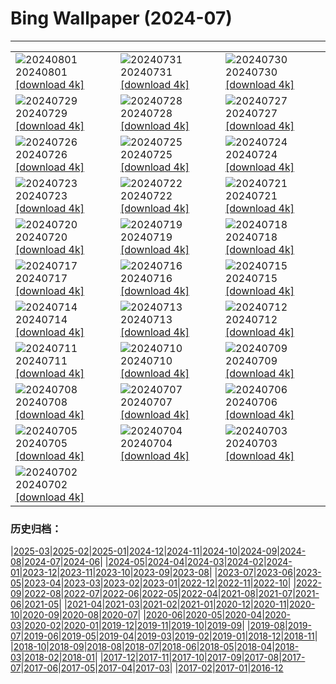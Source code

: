 # Bing Wallpaper (2024-07)
**************

<table><tr><td><img class="wallpaper" src="https://www.bing.com/th?id=OHR.KaptaiLake_FR-FR1329932845_1920x1080.jpg" alt="20240801"> 20240801 <a href="https://www.bing.com/th?id=OHR.KaptaiLake_FR-FR1329932845_UHD.jpg">[download 4k]</a></td><td><img class="wallpaper" src="https://www.bing.com/th?id=OHR.HoodoosBryce_FR-FR1068853543_1920x1080.jpg" alt="20240731"> 20240731 <a href="https://www.bing.com/th?id=OHR.HoodoosBryce_FR-FR1068853543_UHD.jpg">[download 4k]</a></td><td><img class="wallpaper" src="https://www.bing.com/th?id=OHR.ImpalaOxpecker_FR-FR0733173703_1920x1080.jpg" alt="20240730"> 20240730 <a href="https://www.bing.com/th?id=OHR.ImpalaOxpecker_FR-FR0733173703_UHD.jpg">[download 4k]</a></td></tr><tr><td><img class="wallpaper" src="https://www.bing.com/th?id=OHR.CorbettTigers_FR-FR0494384633_1920x1080.jpg" alt="20240729"> 20240729 <a href="https://www.bing.com/th?id=OHR.CorbettTigers_FR-FR0494384633_UHD.jpg">[download 4k]</a></td><td><img class="wallpaper" src="https://www.bing.com/th?id=OHR.BeachHutsSweden_FR-FR0229761588_1920x1080.jpg" alt="20240728"> 20240728 <a href="https://www.bing.com/th?id=OHR.BeachHutsSweden_FR-FR0229761588_UHD.jpg">[download 4k]</a></td><td><img class="wallpaper" src="https://www.bing.com/th?id=OHR.RhinelandVineyards_FR-FR9994594641_1920x1080.jpg" alt="20240727"> 20240727 <a href="https://www.bing.com/th?id=OHR.RhinelandVineyards_FR-FR9994594641_UHD.jpg">[download 4k]</a></td></tr><tr><td><img class="wallpaper" src="https://www.bing.com/th?id=OHR.ParisOlympicGames_FR-FR9795678627_1920x1080.jpg" alt="20240726"> 20240726 <a href="https://www.bing.com/th?id=OHR.ParisOlympicGames_FR-FR9795678627_UHD.jpg">[download 4k]</a></td><td><img class="wallpaper" src="https://www.bing.com/th?id=OHR.SmokyMountainTrail_FR-FR2588316883_1920x1080.jpg" alt="20240725"> 20240725 <a href="https://www.bing.com/th?id=OHR.SmokyMountainTrail_FR-FR2588316883_UHD.jpg">[download 4k]</a></td><td><img class="wallpaper" src="https://www.bing.com/th?id=OHR.SheepCousins_FR-FR2246016593_1920x1080.jpg" alt="20240724"> 20240724 <a href="https://www.bing.com/th?id=OHR.SheepCousins_FR-FR2246016593_UHD.jpg">[download 4k]</a></td></tr><tr><td><img class="wallpaper" src="https://www.bing.com/th?id=OHR.MethoniCastle_FR-FR1765128924_1920x1080.jpg" alt="20240723"> 20240723 <a href="https://www.bing.com/th?id=OHR.MethoniCastle_FR-FR1765128924_UHD.jpg">[download 4k]</a></td><td><img class="wallpaper" src="https://www.bing.com/th?id=OHR.SaintFrancois_FR-FR9354176013_1920x1080.jpg" alt="20240722"> 20240722 <a href="https://www.bing.com/th?id=OHR.SaintFrancois_FR-FR9354176013_UHD.jpg">[download 4k]</a></td><td><img class="wallpaper" src="https://www.bing.com/th?id=OHR.ZanzibarBoats_FR-FR1025363657_1920x1080.jpg" alt="20240721"> 20240721 <a href="https://www.bing.com/th?id=OHR.ZanzibarBoats_FR-FR1025363657_UHD.jpg">[download 4k]</a></td></tr><tr><td><img class="wallpaper" src="https://www.bing.com/th?id=OHR.MineralMoon_FR-FR0840269185_1920x1080.jpg" alt="20240720"> 20240720 <a href="https://www.bing.com/th?id=OHR.MineralMoon_FR-FR0840269185_UHD.jpg">[download 4k]</a></td><td><img class="wallpaper" src="https://www.bing.com/th?id=OHR.YoungJaguar_FR-FR0618181911_1920x1080.jpg" alt="20240719"> 20240719 <a href="https://www.bing.com/th?id=OHR.YoungJaguar_FR-FR0618181911_UHD.jpg">[download 4k]</a></td><td><img class="wallpaper" src="https://www.bing.com/th?id=OHR.MayotteCoral_FR-FR3285872398_1920x1080.jpg" alt="20240718"> 20240718 <a href="https://www.bing.com/th?id=OHR.MayotteCoral_FR-FR3285872398_UHD.jpg">[download 4k]</a></td></tr><tr><td><img class="wallpaper" src="https://www.bing.com/th?id=OHR.MedievalRothenburg_FR-FR2962331926_1920x1080.jpg" alt="20240717"> 20240717 <a href="https://www.bing.com/th?id=OHR.MedievalRothenburg_FR-FR2962331926_UHD.jpg">[download 4k]</a></td><td><img class="wallpaper" src="https://www.bing.com/th?id=OHR.AncientOrkney_FR-FR2608784328_1920x1080.jpg" alt="20240716"> 20240716 <a href="https://www.bing.com/th?id=OHR.AncientOrkney_FR-FR2608784328_UHD.jpg">[download 4k]</a></td><td><img class="wallpaper" src="https://www.bing.com/th?id=OHR.TateishiPark_FR-FR2256380829_1920x1080.jpg" alt="20240715"> 20240715 <a href="https://www.bing.com/th?id=OHR.TateishiPark_FR-FR2256380829_UHD.jpg">[download 4k]</a></td></tr><tr><td><img class="wallpaper" src="https://www.bing.com/th?id=OHR.BastilleDayParis_FR-FR2037587707_1920x1080.jpg" alt="20240714"> 20240714 <a href="https://www.bing.com/th?id=OHR.BastilleDayParis_FR-FR2037587707_UHD.jpg">[download 4k]</a></td><td><img class="wallpaper" src="https://www.bing.com/th?id=OHR.CappadociaRocks_FR-FR1620184980_1920x1080.jpg" alt="20240713"> 20240713 <a href="https://www.bing.com/th?id=OHR.CappadociaRocks_FR-FR1620184980_UHD.jpg">[download 4k]</a></td><td><img class="wallpaper" src="https://www.bing.com/th?id=OHR.RainierWildflowers_FR-FR1422439917_1920x1080.jpg" alt="20240712"> 20240712 <a href="https://www.bing.com/th?id=OHR.RainierWildflowers_FR-FR1422439917_UHD.jpg">[download 4k]</a></td></tr><tr><td><img class="wallpaper" src="https://www.bing.com/th?id=OHR.GangiSicily_FR-FR3620462810_1920x1080.jpg" alt="20240711"> 20240711 <a href="https://www.bing.com/th?id=OHR.GangiSicily_FR-FR3620462810_UHD.jpg">[download 4k]</a></td><td><img class="wallpaper" src="https://www.bing.com/th?id=OHR.CollaredAracari_FR-FR3432712660_1920x1080.jpg" alt="20240710"> 20240710 <a href="https://www.bing.com/th?id=OHR.CollaredAracari_FR-FR3432712660_UHD.jpg">[download 4k]</a></td><td><img class="wallpaper" src="https://www.bing.com/th?id=OHR.TalampayaNP_FR-FR0885621562_1920x1080.jpg" alt="20240709"> 20240709 <a href="https://www.bing.com/th?id=OHR.TalampayaNP_FR-FR0885621562_UHD.jpg">[download 4k]</a></td></tr><tr><td><img class="wallpaper" src="https://www.bing.com/th?id=OHR.PontBordeaux_FR-FR0361302965_1920x1080.jpg" alt="20240708"> 20240708 <a href="https://www.bing.com/th?id=OHR.PontBordeaux_FR-FR0361302965_UHD.jpg">[download 4k]</a></td><td><img class="wallpaper" src="https://www.bing.com/th?id=OHR.YenBaiTerraces_FR-FR9073206235_1920x1080.jpg" alt="20240707"> 20240707 <a href="https://www.bing.com/th?id=OHR.YenBaiTerraces_FR-FR9073206235_UHD.jpg">[download 4k]</a></td><td><img class="wallpaper" src="https://www.bing.com/th?id=OHR.ConwyRiver_FR-FR8883858197_1920x1080.jpg" alt="20240706"> 20240706 <a href="https://www.bing.com/th?id=OHR.ConwyRiver_FR-FR8883858197_UHD.jpg">[download 4k]</a></td></tr><tr><td><img class="wallpaper" src="https://www.bing.com/th?id=OHR.NoahBeach_FR-FR8649402194_1920x1080.jpg" alt="20240705"> 20240705 <a href="https://www.bing.com/th?id=OHR.NoahBeach_FR-FR8649402194_UHD.jpg">[download 4k]</a></td><td><img class="wallpaper" src="https://www.bing.com/th?id=OHR.SenanqueAbbey_FR-FR3993123153_1920x1080.jpg" alt="20240704"> 20240704 <a href="https://www.bing.com/th?id=OHR.SenanqueAbbey_FR-FR3993123153_UHD.jpg">[download 4k]</a></td><td><img class="wallpaper" src="https://www.bing.com/th?id=OHR.MeerkatManor_FR-FR8114816201_1920x1080.jpg" alt="20240703"> 20240703 <a href="https://www.bing.com/th?id=OHR.MeerkatManor_FR-FR8114816201_UHD.jpg">[download 4k]</a></td></tr><tr><td><img class="wallpaper" src="https://www.bing.com/th?id=OHR.ItalicaRuins_FR-FR7838371593_1920x1080.jpg" alt="20240702"> 20240702 <a href="https://www.bing.com/th?id=OHR.ItalicaRuins_FR-FR7838371593_UHD.jpg">[download 4k]</a></td><td></td><td></td></tr></table>

### 历史归档：

|[2025-03](/../2025-03/2025-03.md)|[2025-02](/../2025-02/2025-02.md)|[2025-01](/../2025-01/2025-01.md)|[2024-12](/../2024-12/2024-12.md)|[2024-11](/../2024-11/2024-11.md)|[2024-10](/../2024-10/2024-10.md)|[2024-09](/../2024-09/2024-09.md)|[2024-08](/../2024-08/2024-08.md)|[2024-07](/2024-07.md)|[2024-06](/../2024-06/2024-06.md)|
|[2024-05](/../2024-05/2024-05.md)|[2024-04](/../2024-04/2024-04.md)|[2024-03](/../2024-03/2024-03.md)|[2024-02](/../2024-02/2024-02.md)|[2024-01](/../2024-01/2024-01.md)|[2023-12](/../2023-12/2023-12.md)|[2023-11](/../2023-11/2023-11.md)|[2023-10](/../2023-10/2023-10.md)|[2023-09](/../2023-09/2023-09.md)|[2023-08](/../2023-08/2023-08.md)|
|[2023-07](/../2023-07/2023-07.md)|[2023-06](/../2023-06/2023-06.md)|[2023-05](/../2023-05/2023-05.md)|[2023-04](/../2023-04/2023-04.md)|[2023-03](/../2023-03/2023-03.md)|[2023-02](/../2023-02/2023-02.md)|[2023-01](/../2023-01/2023-01.md)|[2022-12](/../2022-12/2022-12.md)|[2022-11](/../2022-11/2022-11.md)|[2022-10](/../2022-10/2022-10.md)|
|[2022-09](/../2022-09/2022-09.md)|[2022-08](/../2022-08/2022-08.md)|[2022-07](/../2022-07/2022-07.md)|[2022-06](/../2022-06/2022-06.md)|[2022-05](/../2022-05/2022-05.md)|[2022-04](/../2022-04/2022-04.md)|[2021-08](/../2021-08/2021-08.md)|[2021-07](/../2021-07/2021-07.md)|[2021-06](/../2021-06/2021-06.md)|[2021-05](/../2021-05/2021-05.md)|
|[2021-04](/../2021-04/2021-04.md)|[2021-03](/../2021-03/2021-03.md)|[2021-02](/../2021-02/2021-02.md)|[2021-01](/../2021-01/2021-01.md)|[2020-12](/../2020-12/2020-12.md)|[2020-11](/../2020-11/2020-11.md)|[2020-10](/../2020-10/2020-10.md)|[2020-09](/../2020-09/2020-09.md)|[2020-08](/../2020-08/2020-08.md)|[2020-07](/../2020-07/2020-07.md)|
|[2020-06](/../2020-06/2020-06.md)|[2020-05](/../2020-05/2020-05.md)|[2020-04](/../2020-04/2020-04.md)|[2020-03](/../2020-03/2020-03.md)|[2020-02](/../2020-02/2020-02.md)|[2020-01](/../2020-01/2020-01.md)|[2019-12](/../2019-12/2019-12.md)|[2019-11](/../2019-11/2019-11.md)|[2019-10](/../2019-10/2019-10.md)|[2019-09](/../2019-09/2019-09.md)|
|[2019-08](/../2019-08/2019-08.md)|[2019-07](/../2019-07/2019-07.md)|[2019-06](/../2019-06/2019-06.md)|[2019-05](/../2019-05/2019-05.md)|[2019-04](/../2019-04/2019-04.md)|[2019-03](/../2019-03/2019-03.md)|[2019-02](/../2019-02/2019-02.md)|[2019-01](/../2019-01/2019-01.md)|[2018-12](/../2018-12/2018-12.md)|[2018-11](/../2018-11/2018-11.md)|
|[2018-10](/../2018-10/2018-10.md)|[2018-09](/../2018-09/2018-09.md)|[2018-08](/../2018-08/2018-08.md)|[2018-07](/../2018-07/2018-07.md)|[2018-06](/../2018-06/2018-06.md)|[2018-05](/../2018-05/2018-05.md)|[2018-04](/../2018-04/2018-04.md)|[2018-03](/../2018-03/2018-03.md)|[2018-02](/../2018-02/2018-02.md)|[2018-01](/../2018-01/2018-01.md)|
|[2017-12](/../2017-12/2017-12.md)|[2017-11](/../2017-11/2017-11.md)|[2017-10](/../2017-10/2017-10.md)|[2017-09](/../2017-09/2017-09.md)|[2017-08](/../2017-08/2017-08.md)|[2017-07](/../2017-07/2017-07.md)|[2017-06](/../2017-06/2017-06.md)|[2017-05](/../2017-05/2017-05.md)|[2017-04](/../2017-04/2017-04.md)|[2017-03](/../2017-03/2017-03.md)|
|[2017-02](/../2017-02/2017-02.md)|[2017-01](/../2017-01/2017-01.md)|[2016-12](/../2016-12/2016-12.md)